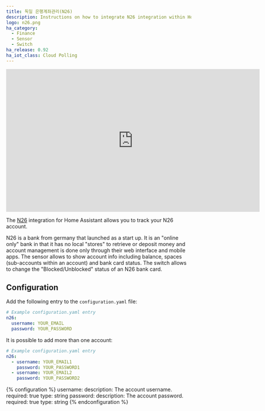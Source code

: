 ```yaml
---
title: 독일 은행계좌관리(N26)
description: Instructions on how to integrate N26 integration within Home Assistant.
logo: n26.png
ha_category:
  - Finance
  - Sensor
  - Switch
ha_release: 0.92
ha_iot_class: Cloud Polling
---
```


<div class='videoWrapper'>
<iframe width="690" height="388" src="https://www.youtube.com/embed/P9UcQfxGbTc" frameborder="0" allow="accelerometer; autoplay; encrypted-media; gyroscope; picture-in-picture" allowfullscreen></iframe>
</div>

The [N26](https://n26.com) integration for Home Assistant allows you to track your N26 account.

N26 is a bank from germany that launched as a start up. It is an "online only" bank in that it has no local "stores" to retrieve or deposit money and account management is done only through their web interface and mobile apps. The sensor allows to show account info including balance, spaces (sub-accounts within an account) and bank card status. The switch allows to change the "Blocked/Unblocked" status of an N26 bank card.

## Configuration

Add the following entry to the `configuration.yaml` file:

```yaml
# Example configuration.yaml entry
n26:
  username: YOUR_EMAIL
  password: YOUR_PASSWORD
```

It is possible to add more than one account:

```yaml
# Example configuration.yaml entry
n26:
  - username: YOUR_EMAIL1
    password: YOUR_PASSWORD1
  - username: YOUR_EMAIL2
    password: YOUR_PASSWORD2   
```

{% configuration %}
username:
  description: The account username.
  required: true
  type: string
password:
  description: The account password.
  required: true
  type: string
{% endconfiguration %}
